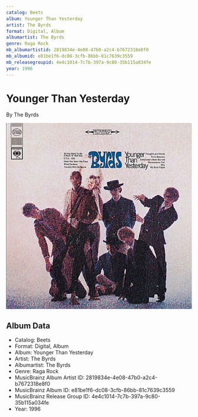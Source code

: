 ```yaml
---
catalog: Beets
album: Younger Than Yesterday
artist: The Byrds
format: Digital, Album
albumartist: The Byrds
genre: Raga Rock
mb_albumartistid: 2819834e-4e08-47b0-a2c4-b7672318e8f0
mb_albumid: e81be1f6-dc08-3cfb-86bb-81c7639c3559
mb_releasegroupid: 4e4c1014-7c7b-397a-9c80-35b115a034fe
year: 1996
---
```


# Younger Than Yesterday

By The Byrds

![](../../assets/beetscovers/The_Byrds-Younger_Than_Yesterday.jpg)

## Album Data

- Catalog: Beets
- Format: Digital, Album
- Album: Younger Than Yesterday
- Artist: The Byrds
- Albumartist: The Byrds
- Genre: Raga Rock
- MusicBrainz Album Artist ID: 2819834e-4e08-47b0-a2c4-b7672318e8f0
- MusicBrainz Album ID: e81be1f6-dc08-3cfb-86bb-81c7639c3559
- MusicBrainz Release Group ID: 4e4c1014-7c7b-397a-9c80-35b115a034fe
- Year: 1996

